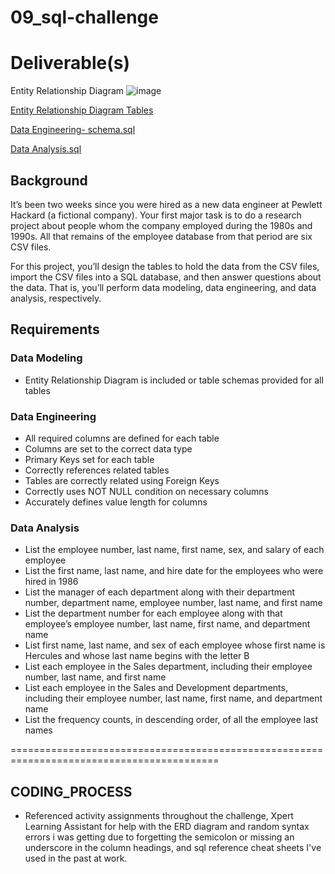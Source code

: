 # 09_sql-challenge

# Deliverable(s)
Entity Relationship Diagram
![image](https://github.com/user-attachments/assets/53c38c5a-9f99-4cc3-8375-350e50b77cb7)

[Entity Relationship Diagram Tables](https://github.com/wrighang/09_sql-challenge/blob/main/employee_sql/erd_tables.md)

[Data Engineering- schema.sql](https://github.com/wrighang/09_sql-challenge/blob/main/employee_sql/QuickDBD-schema.sql)

[Data Analysis.sql](https://github.com/wrighang/09_sql-challenge/blob/main/employee_sql/data_analysis.sql)

## Background
It’s been two weeks since you were hired as a new data engineer at Pewlett Hackard (a fictional company). Your first major task is to do a research project about people whom the company employed during the 1980s and 1990s. All that remains of the employee database from that period are six CSV files.

For this project, you’ll design the tables to hold the data from the CSV files, import the CSV files into a SQL database, and then answer questions about the data. That is, you’ll perform data modeling, data engineering, and data analysis, respectively.

## Requirements

### Data Modeling
- Entity Relationship Diagram is included or table schemas provided for all tables

### Data Engineering
- All required columns are defined for each table
- Columns are set to the correct data type
- Primary Keys set for each table
- Correctly references related tables
- Tables are correctly related using Foreign Keys
- Correctly uses NOT NULL condition on necessary columns
- Accurately defines value length for columns

### Data Analysis 
- List the employee number, last name, first name, sex, and salary of each employee
- List the first name, last name, and hire date for the employees who were hired in 1986
- List the manager of each department along with their department number, department name, employee number, last name, and first name
- List the department number for each employee along with that employee’s employee number, last name, first name, and department name
- List first name, last name, and sex of each employee whose first name is Hercules and whose last name begins with the letter B
- List each employee in the Sales department, including their employee number, last name, and first name
- List each employee in the Sales and Development departments, including their employee number, last name, first name, and department name
- List the frequency counts, in descending order, of all the employee last names

==========================================================================================
## CODING_PROCESS

- Referenced activity assignments throughout the challenge, Xpert Learning Assistant for help with the ERD diagram and random syntax errors i was getting due to forgetting the semicolon or missing an underscore in the column headings, and sql reference cheat sheets I've used in the past at work. 
